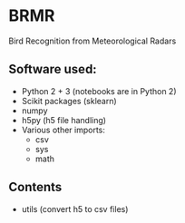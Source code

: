 # BRMR
Bird Recognition from Meteorological Radars
## Software used:
* Python 2 + 3 (notebooks are in Python 2)
* Scikit packages (sklearn)
* numpy
* h5py (h5 file handling)
* Various other imports:
    - csv
    - sys
    - math
## Contents
* utils (convert h5 to csv files)

